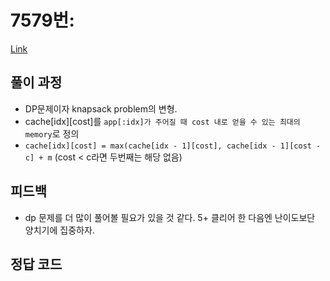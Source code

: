 # 7579번: 
[Link](https://www.acmicpc.net/problem/7579)

## 풀이 과정
* DP문제이자 knapsack problem의 변형.
* cache[idx][cost]를 ```app[:idx]가 주어질 때 cost 내로 얻을 수 있는 최대의 memory```로 정의
* ```cache[idx][cost] = max(cache[idx - 1][cost], cache[idx - 1][cost - c] + m``` (cost < c라면 두번째는 해당 없음)

## 피드백
* dp 문제를 더 많이 풀어볼 필요가 있을 것 같다. 5+ 클리어 한 다음엔 난이도보단 양치기에 집중하자.

## 정답 코드
```python
```
